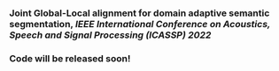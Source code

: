 ### Joint Global-Local alignment for domain adaptive semantic segmentation,  *IEEE International Conference on Acoustics, Speech and Signal Processing (ICASSP) 2022*
### Code will be released soon!
